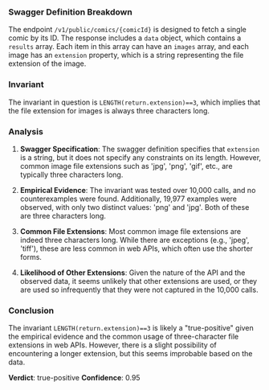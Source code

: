### Swagger Definition Breakdown
The endpoint `/v1/public/comics/{comicId}` is designed to fetch a single comic by its ID. The response includes a `data` object, which contains a `results` array. Each item in this array can have an `images` array, and each image has an `extension` property, which is a string representing the file extension of the image.

### Invariant
The invariant in question is `LENGTH(return.extension)==3`, which implies that the file extension for images is always three characters long.

### Analysis
1. **Swagger Specification**: The swagger definition specifies that `extension` is a string, but it does not specify any constraints on its length. However, common image file extensions such as 'jpg', 'png', 'gif', etc., are typically three characters long.

2. **Empirical Evidence**: The invariant was tested over 10,000 calls, and no counterexamples were found. Additionally, 19,977 examples were observed, with only two distinct values: 'png' and 'jpg'. Both of these are three characters long.

3. **Common File Extensions**: Most common image file extensions are indeed three characters long. While there are exceptions (e.g., 'jpeg', 'tiff'), these are less common in web APIs, which often use the shorter forms.

4. **Likelihood of Other Extensions**: Given the nature of the API and the observed data, it seems unlikely that other extensions are used, or they are used so infrequently that they were not captured in the 10,000 calls.

### Conclusion
The invariant `LENGTH(return.extension)==3` is likely a "true-positive" given the empirical evidence and the common usage of three-character file extensions in web APIs. However, there is a slight possibility of encountering a longer extension, but this seems improbable based on the data.

**Verdict**: true-positive
**Confidence**: 0.95
